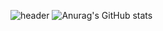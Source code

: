 ![header](https://capsule-render.vercel.app/api?type=slice&color=auto&height=300&section=header&text=Positive%Developer!&desc=Seo%Young%Ho%render&fontSize=80&rotate=19)
![Anurag's GitHub stats](https://github-readme-stats.vercel.app/api?username=0Hoxy&theme=default&show_icons=true)
